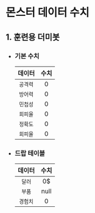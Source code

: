 # 몬스터 데이터 수치

## 1. 훈련용 더미봇
* ### 기본 수치
  | 데이터 | 수치 |
  | :---: | :---: |
  | `공격력` | 0 |
  | `방어력` | 0 |
  | `민첩성` | 0 |
  | `회피율` | 0 |
  | `정확도` | 0 |
  | `회피율` | 0 |
* ### 드랍 테이블
  | 데이터 | 수치 |
  | :---: | :---: |
  | `달러` | 0$ |
  | `부품` | null |
  | `경험치` | 0 |
